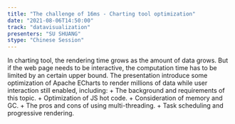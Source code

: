 ```yaml
---
title: "The challenge of 16ms - Charting tool optimization"
date: "2021-08-06T14:50:00" 
track: "datavisualization"
presenters: "SU SHUANG"
stype: "Chinese Session"
---
```

In charting tool, the rendering time grows as the amount of data grows. But if the web page needs to be interactive, the computation time has to be limited by an certain upper bound. The presentation introduce some optimization of Apache ECharts to render millions of data while user interaction still enabled, including:
        + The background and requirements of this topic.
        + Optimization of JS hot code.
        + Consideration of memory and GC.
        + The pros and cons of using multi-threading.
        + Task scheduling and progressive rendering.